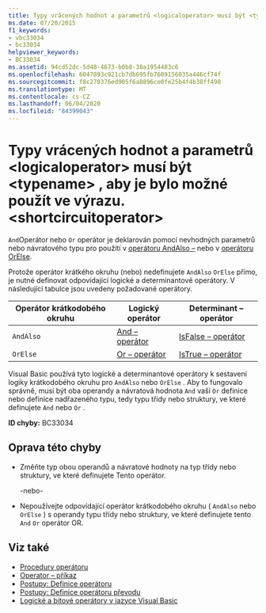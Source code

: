 ```yaml
---
title: Typy vrácených hodnot a parametrů <logicaloperator> musí být <typename> , aby je bylo možné použít ve výrazu. <shortcircuitoperator>
ms.date: 07/20/2015
f1_keywords:
- vbc33034
- bc33034
helpviewer_keywords:
- BC33034
ms.assetid: 94cd52dc-5d48-4673-b0b8-38a1954483c6
ms.openlocfilehash: 6047893c921cb7db695fb7609156035a446cf74f
ms.sourcegitcommit: f8c270376ed905f6a8896ce0fe25b4f4b38ff498
ms.translationtype: MT
ms.contentlocale: cs-CZ
ms.lasthandoff: 06/04/2020
ms.locfileid: "84399043"
---
```

# <a name="return-and-parameter-types-of-logicaloperator-must-be-typename-to-be-used-in-a-shortcircuitoperator-expression"></a>Typy vrácených hodnot a parametrů \<logicaloperator> musí být \<typename> , aby je bylo možné použít ve výrazu. \<shortcircuitoperator>
`And`Operátor nebo `Or` operátor je deklarován pomocí nevhodných parametrů nebo návratového typu pro použití v [operátoru AndAlso –](../language-reference/operators/andalso-operator.md) nebo v [operátoru OrElse](../language-reference/operators/orelse-operator.md).  
  
 Protože operátor krátkého okruhu (nebo) nedefinujete `AndAlso` `OrElse` přímo, je nutné definovat odpovídající logické a determinantové operátory. V následující tabulce jsou uvedeny požadované operátory.  
  
|Operátor krátkodobého okruhu|Logický operátor|Determinant – operátor|  
|--------------------------------|----------------------|--------------------------|  
|`AndAlso`|[And – operátor](../language-reference/operators/and-operator.md)|[IsFalse – operátor](../language-reference/operators/isfalse-operator.md)|  
|`OrElse`|[Or – operátor](../language-reference/operators/or-operator.md)|[IsTrue – operátor](../language-reference/operators/istrue-operator.md)|  
  
 Visual Basic používá tyto logické a determinantové operátory k sestavení logiky krátkodobého okruhu pro `AndAlso` nebo `OrElse` . Aby to fungovalo správně, musí být oba operandy a návratová hodnota `And` vaší `Or` definice nebo definice nadřazeného typu, tedy typu třídy nebo struktury, ve které definujete `And` nebo `Or` .  
  
 **ID chyby:** BC33034  
  
## <a name="to-correct-this-error"></a>Oprava této chyby  
  
- Změňte typ obou operandů a návratové hodnoty na typ třídy nebo struktury, ve které definujete Tento operátor.  
  
     -nebo-  
  
- Nepoužívejte odpovídající operátor krátkodobého okruhu ( `AndAlso` nebo `OrElse` ) s operandy typu třídy nebo struktury, ve které definujete tento `And` `Or` operátor OR.  
  
## <a name="see-also"></a>Viz také

- [Procedury operátoru](../programming-guide/language-features/procedures/operator-procedures.md)
- [Operator – příkaz](../language-reference/statements/operator-statement.md)
- [Postupy: Definice operátoru](../programming-guide/language-features/procedures/how-to-define-an-operator.md)
- [Postupy: Definice operátoru převodu](../programming-guide/language-features/procedures/how-to-define-a-conversion-operator.md)
- [Logické a bitové operátory v jazyce Visual Basic](../programming-guide/language-features/operators-and-expressions/logical-and-bitwise-operators.md)
